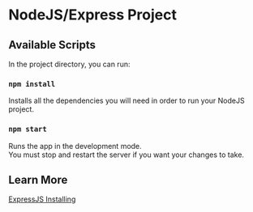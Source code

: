# NodeJS/Express Project

## Available Scripts

In the project directory, you can run:

### `npm install`

Installs all the dependencies you will need in order to run your NodeJS project.

### `npm start`

Runs the app in the development mode.\
You must stop and restart the server if you want your changes to take.

## Learn More

[ExpressJS Installing](https://expressjs.com/en/starter/installing.html)
